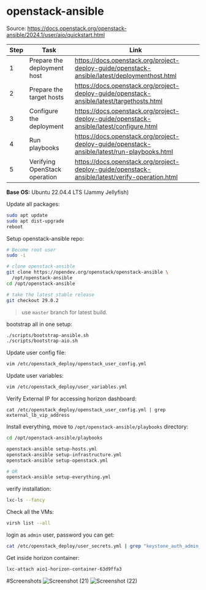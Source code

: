 # openstack-ansible

Source: https://docs.openstack.org/openstack-ansible/2024.1/user/aio/quickstart.html

Step | Task | Link
---|---|---
1 | Prepare the deployment host | https://docs.openstack.org/project-deploy-guide/openstack-ansible/latest/deploymenthost.html
2 | Prepare the target hosts | https://docs.openstack.org/project-deploy-guide/openstack-ansible/latest/targethosts.html
3 | Configure the deployment | https://docs.openstack.org/project-deploy-guide/openstack-ansible/latest/configure.html
4 | Run playbooks | https://docs.openstack.org/project-deploy-guide/openstack-ansible/latest/run-playbooks.html
5 | Verifying OpenStack operation | https://docs.openstack.org/project-deploy-guide/openstack-ansible/latest/verify-operation.html

**Base OS:** Ubuntu 22.04.4 LTS (Jammy Jellyfish)

Update all packages:
```bash
sudo apt update
sudo apt dist-upgrade
reboot
```

Setup openstack-ansible repo:
```bash
# Become root user
sudo -i

# clone openstack-ansible
git clone https://opendev.org/openstack/openstack-ansible \
  /opt/openstack-ansible
cd /opt/openstack-ansible

# take the latest stable release
git checkout 29.0.2
```
> use `master` branch for latest build.


bootstrap all in one setup:
```bash
./scripts/bootstrap-ansible.sh
./scripts/bootstrap-aio.sh
```

Update user config file:
```bash
vim /etc/openstack_deploy/openstack_user_config.yml
```

Update user variables:
```bash
vim /etc/openstack_deploy/user_variables.yml
```

Verify External IP for accessing horizon dashboard:
```
cat /etc/openstack_deploy/openstack_user_config.yml | grep external_lb_vip_address
```

Install everything, move to `/opt/openstack-ansible/playbooks` directory:
```bash
cd /opt/openstack-ansible/playbooks

openstack-ansible setup-hosts.yml
openstack-ansible setup-infrastructure.yml
openstack-ansible setup-openstack.yml

# OR
openstack-ansible setup-everything.yml
```

verify installation:
```bash
lxc-ls --fancy
```

Check all the VMs:
```bash
virsh list --all
```

login as `admin` user, password you can get:
```bash
cat /etc/openstack_deploy/user_secrets.yml | grep "keystone_auth_admin_password"
```

Get inside horizon container:
```bash
lxc-attach aio1-horizon-container-63d9ffa3
```
#Screenshots
![Screenshot (21)](https://github.com/user-attachments/assets/c1bfcde4-b09f-45c9-b7be-6b4db7485c25)
![Screenshot (22)](https://github.com/user-attachments/assets/eafb1da1-d525-44d5-b1f6-cd6b41900d8f)



